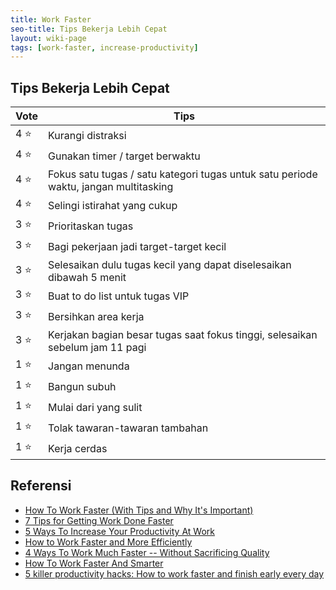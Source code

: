 ```yaml
---
title: Work Faster
seo-title: Tips Bekerja Lebih Cepat
layout: wiki-page
tags: [work-faster, increase-productivity]
---
```


## Tips Bekerja Lebih Cepat

Vote | Tips
---|---
4 ⭐ | Kurangi distraksi 
4 ⭐ | Gunakan timer / target berwaktu  
4 ⭐ | Fokus satu tugas / satu kategori tugas untuk satu periode waktu, jangan multitasking
4 ⭐ | Selingi istirahat yang cukup 
3 ⭐ | Prioritaskan tugas 
3 ⭐ | Bagi pekerjaan jadi target-target kecil 
3 ⭐ | Selesaikan dulu tugas kecil yang dapat diselesaikan dibawah 5 menit 
3 ⭐ | Buat to do list untuk tugas VIP 
3 ⭐ | Bersihkan area kerja 
3 ⭐ | Kerjakan bagian besar tugas saat fokus tinggi, selesaikan sebelum jam 11 pagi 
1 ⭐ | Jangan menunda 
1 ⭐ | Bangun subuh 
1 ⭐ | Mulai dari yang sulit 
1 ⭐ | Tolak tawaran-tawaran tambahan 
1 ⭐ | Kerja cerdas 

## Referensi
- [How To Work Faster (With Tips and Why It's Important)](https://ca.indeed.com/career-advice/career-development/how-to-work-faster)
- [7 Tips for Getting Work Done Faster](https://facilethings.com/blog/en/7-tips-for-getting-work-done-faster)
- [5 Ways To Increase Your Productivity At Work](https://www.forbes.com/sites/ashleystahl/2018/06/28/5-ways-to-increase-your-productivity-at-work/?sh=529d31752138)
- [How to Work Faster and More Efficiently](https://www.thebalancecareers.com/how-to-work-faster-and-more-efficiently-3515029)
- [4 Ways To Work Much Faster -- Without Sacrificing Quality](https://www.forbes.com/sites/siimonreynolds/2013/11/06/4-ways-to-work-much-faster/?sh=376027d478c7)
- [How To Work Faster And Smarter](https://www.lifehack.org/articles/productivity/how-work-faster-and-smarter-3.html)
- [5 killer productivity hacks: How to work faster and finish early every day](https://www.mic.com/culture/future-pluto-review)
